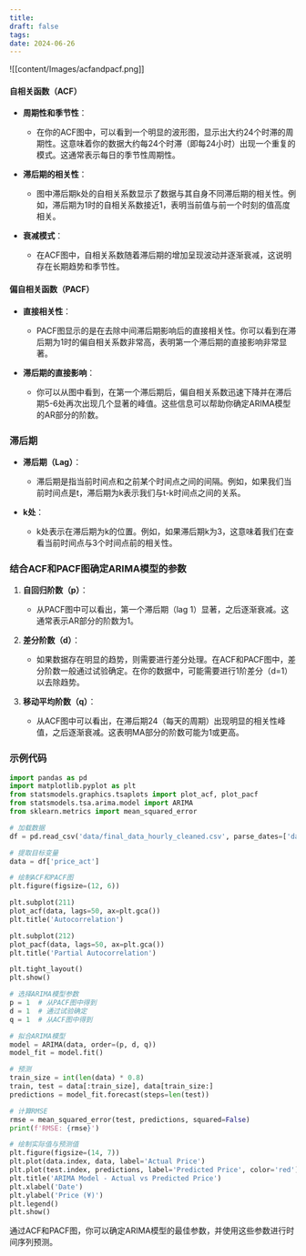 ```yaml
---
title: 
draft: false
tags: 
date: 2024-06-26
---
```


![[content/Images/acfandpacf.png]]

#### 自相关函数（ACF）

- **周期性和季节性**：
  - 在你的ACF图中，可以看到一个明显的波形图，显示出大约24个时滞的周期性。这意味着你的数据大约每24个时滞（即每24小时）出现一个重复的模式。这通常表示每日的季节性周期性。

- **滞后期的相关性**：
  - 图中滞后期k处的自相关系数显示了数据与其自身不同滞后期的相关性。例如，滞后期为1时的自相关系数接近1，表明当前值与前一个时刻的值高度相关。
  
- **衰减模式**：
  - 在ACF图中，自相关系数随着滞后期的增加呈现波动并逐渐衰减，这说明存在长期趋势和季节性。

#### 偏自相关函数（PACF）

- **直接相关性**：
  - PACF图显示的是在去除中间滞后期影响后的直接相关性。你可以看到在滞后期为1时的偏自相关系数非常高，表明第一个滞后期的直接影响非常显著。

- **滞后期的直接影响**：
  - 你可以从图中看到，在第一个滞后期后，偏自相关系数迅速下降并在滞后期5-6处再次出现几个显著的峰值。这些信息可以帮助你确定ARIMA模型的AR部分的阶数。

### 滞后期

- **滞后期（Lag）**：
  - 滞后期是指当前时间点和之前某个时间点之间的间隔。例如，如果我们当前时间点是t，滞后期为k表示我们与t-k时间点之间的关系。
  
- **k处**：
  - k处表示在滞后期为k的位置。例如，如果滞后期k为3，这意味着我们在查看当前时间点与3个时间点前的相关性。

### 结合ACF和PACF图确定ARIMA模型的参数

1. **自回归阶数（p）**：
   - 从PACF图中可以看出，第一个滞后期（lag 1）显著，之后逐渐衰减。这通常表示AR部分的阶数为1。

2. **差分阶数（d）**：
   - 如果数据存在明显的趋势，则需要进行差分处理。在ACF和PACF图中，差分阶数一般通过试验确定。在你的数据中，可能需要进行1阶差分（d=1）以去除趋势。

3. **移动平均阶数（q）**：
   - 从ACF图中可以看出，在滞后期24（每天的周期）出现明显的相关性峰值，之后逐渐衰减。这表明MA部分的阶数可能为1或更高。

### 示例代码

```python
import pandas as pd
import matplotlib.pyplot as plt
from statsmodels.graphics.tsaplots import plot_acf, plot_pacf
from statsmodels.tsa.arima.model import ARIMA
from sklearn.metrics import mean_squared_error

# 加载数据
df = pd.read_csv('data/final_data_hourly_cleaned.csv', parse_dates=['datetime'], index_col='datetime')

# 提取目标变量
data = df['price_act']

# 绘制ACF和PACF图
plt.figure(figsize=(12, 6))

plt.subplot(211)
plot_acf(data, lags=50, ax=plt.gca())
plt.title('Autocorrelation')

plt.subplot(212)
plot_pacf(data, lags=50, ax=plt.gca())
plt.title('Partial Autocorrelation')

plt.tight_layout()
plt.show()

# 选择ARIMA模型参数
p = 1  # 从PACF图中得到
d = 1  # 通过试验确定
q = 1  # 从ACF图中得到

# 拟合ARIMA模型
model = ARIMA(data, order=(p, d, q))
model_fit = model.fit()

# 预测
train_size = int(len(data) * 0.8)
train, test = data[:train_size], data[train_size:]
predictions = model_fit.forecast(steps=len(test))

# 计算RMSE
rmse = mean_squared_error(test, predictions, squared=False)
print(f'RMSE: {rmse}')

# 绘制实际值与预测值
plt.figure(figsize=(14, 7))
plt.plot(data.index, data, label='Actual Price')
plt.plot(test.index, predictions, label='Predicted Price', color='red')
plt.title('ARIMA Model - Actual vs Predicted Price')
plt.xlabel('Date')
plt.ylabel('Price (¥)')
plt.legend()
plt.show()
```

通过ACF和PACF图，你可以确定ARIMA模型的最佳参数，并使用这些参数进行时间序列预测。